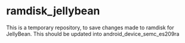 ramdisk_jellybean
=================

This is a temporary repository, to save changes made to ramdisk for JellyBean. This should be updated into android_device_semc_es209ra